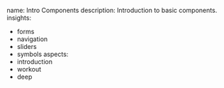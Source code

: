 name: Intro Components
description: Introduction to basic components.
insights:
  - forms
  - navigation
  - sliders
  - symbols
aspects:
  - introduction
  - workout
  - deep
